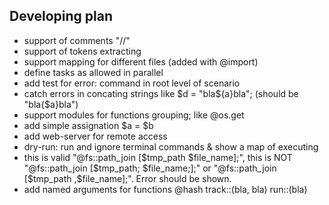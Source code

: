 ## Developing plan
- support of comments "//"
- support of tokens extracting
- support mapping for different files (added with @import)
- define tasks as allowed in parallel
- add test for error: command in root level of scenario
- catch errors in concating strings like $d = "bla${a}bla"; (should be "bla{$a}bla")
- support modules for functions grouping; like @os.get
- add simple assignation $a = $b
- add web-server for remote access
- dry-run: run and ignore terminal commands & show a map of executing
- this is valid "@fs::path_join [$tmp_path $file_name];", this is NOT "@fs::path_join [$tmp_path; $file_name;];" or "@fs::path_join [$tmp_path ,$file_name];". Error should be shown.
- add named arguments for functions @hash track::(bla, bla) run::(bla)